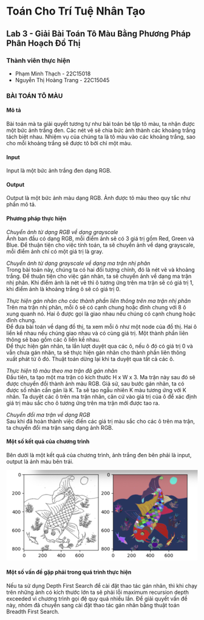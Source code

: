 # Toán Cho Trí Tuệ Nhân Tạo

## Lab 3 - Giải Bài Toán Tô Màu Bằng Phương Pháp Phân Hoạch Đồ Thị
### Thành viên thực hiện
- Phạm Minh Thạch - 22C15018  
- Nguyễn Thị Hoàng Trang - 22C15045  

### BÀI TOÁN TÔ MÀU

#### Mô tả
Bài toán mà ta giải quyết tương tự như bài toán bé tập tô màu, ta nhận được một bức ảnh trắng đen. Các nét vẽ sẽ chia bức ảnh thành các khoảng trắng tách biệt nhau. Nhiệm vụ của chúng ta là tô màu vào các khoảng trắng, sao cho mỗi khoảng trắng sẽ được tô bởi chỉ một màu.

#### Input
Input là một bức ảnh trắng đen dạng RGB.

#### Output
Output là một bức ảnh màu dạng RGB. Ảnh được tô màu theo quy tắc như phần mô tả.

#### Phương pháp thực hiện
*Chuyển ảnh từ dạng RGB về dạng grayscale*  
Ảnh ban đầu có dạng RGB, mỗi điểm ảnh sẽ có 3 giá trị gồm Red, Green và Blue. Để thuận tiện cho việc tính toán, ta sẽ chuyển ảnh về dạng grayscale, mỗi điểm ảnh chỉ có một giá trị là gray.

*Chuyển ảnh từ dạng grayscale về dạng ma trận nhị phân*  
Trong bài toán này, chúng ta có hai đối tượng chính, đó là nét vẽ và khoảng trắng. Để thuận tiện cho việc gán nhãn, ta sẽ chuyển ảnh về dạng ma trận nhị phân. Khi điểm ảnh là nét vẽ thì ô tương ứng trên ma trận sẽ có giá trị 1, khi điểm ảnh là khoảng trắng ô sẽ có giá trị 0.

*Thực hiện gán nhãn cho các thành phần liên thông trên ma trận nhị phân*  
Trên ma trận nhị phân, mỗi ô sẽ có cạnh chung hoặc đỉnh chung với 8 ô xung quanh nó. Hai ô được gọi là giao nhau nếu chúng có cạnh chung hoặc đỉnh chung.  
Để đưa bài toán về dạng đồ thị, ta xem mỗi ô như một node của đồ thị. Hai ô liền kề nhau nếu chúng giao nhau và có cùng giá trị. Một thành phần liên thông sẽ bao gồm các ô liền kề nhau.  
Để thực hiện gán nhãn, ta lần lượt duyệt qua các ô, nếu ô đó có giá trị 0 và vẫn chưa gán nhãn, ta sẽ thực hiện gán nhãn cho thành phần liên thông xuất phát từ ô đó. Thuật toán dừng lại khi ta duyệt qua tất cả các ô.

*Thực hiện tô màu theo ma trận đã gán nhãn*  
Đầu tiên, ta tạo một ma trận có kích thước H x W x 3. Ma trận này sau đó sẽ được chuyển đổi thành ảnh màu RGB.
Giả sử, sau bước gán nhãn, ta có được số nhãn cần gán là K. Ta sẽ tạo ngẫu nhiên K màu tương ứng với K nhãn. Ta duyệt các ô trên ma trận nhãn, căn cứ vào giá trị của ô để xác định giá trị màu sắc cho ô tương ứng trên ma trận mới được tao ra.

*Chuyển đổi ma trận về dạng RGB*  
Sau khi đã hoàn thành việc điền các giá trị màu sắc cho các ô trên ma trận, ta chuyển đổi ma trận sang dạng ảnh RGB.

#### Một số kết quả của chương trình

Bên dưới là một kết quả của chương trình, ảnh trắng đen bên phải là input, output là ảnh màu bên trái.

![ ](output/fish.png)

#### Một số vấn đề gặp phải trong quá trình thực hiện
Nếu ta sử dụng Depth First Search để cài đặt thao tác gán nhãn, thì khi chạy trên những ảnh có kích thước lớn ta sẽ phải lỗi maximum recursion depth exceeded vì chương trình gọi đệ quy quá nhiều lần. Để giải quyết vấn đề này, nhóm đã chuyển sang cài đặt thao tác gán nhãn bằng thuật toán Breadth First Search.
